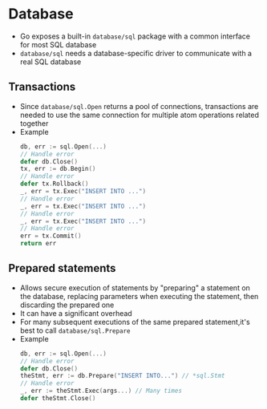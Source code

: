 # Database

- Go exposes a built-in `database/sql` package with a common interface for most SQL database
- `database/sql` needs a database-specific driver to communicate with a real SQL database

## Transactions
- Since `database/sql.Open` returns a pool of connections, transactions are needed to use the same connection for multiple atom operations related together
- Example
  ```go
  db, err := sql.Open(...)
  // Handle error
  defer db.Close()
  tx, err := db.Begin()
  // Handle error
  defer tx.Rollback()
  _, err = tx.Exec("INSERT INTO ...")
  // Handle error
  _, err = tx.Exec("INSERT INTO ...")
  // Handle error
  _, err = tx.Exec("INSERT INTO ...")
  // Handle error
  err = tx.Commit()
  return err
  ```

## Prepared statements
- Allows secure execution of statements by "preparing" a statement on the database, replacing parameters when executing the statement, then discarding the prepared one
- It can have a significant overhead
- For many subsequent executions of the same prepared statement,it's best to call `database/sql.Prepare`
- Example
  ```go
  db, err := sql.Open(...)
  // Handle error
  defer db.Close()
  theStmt, err := db.Prepare("INSERT INTO...") // *sql.Stmt
  // Handle error
  _, err := theStmt.Exec(args...) // Many times
  defer theStmt.Close()
  ```

